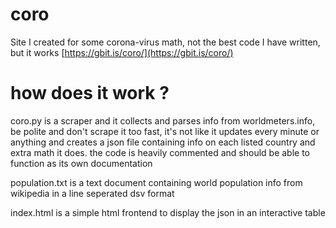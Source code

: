 # coro
Site I created for some corona-virus math, not the best code I have written, but it works
[https://gbit.is/coro/](https://gbit.is/coro/)


# how does it work ?

coro.py is a scraper and it collects and parses info from worldmeters.info, be polite and don't scrape it too fast, it's not like it updates every minute or anything and creates a json file containing info on each listed country and extra math it does. the code is heavily commented and should be able to function as its own documentation 

population.txt is a text document containing world population info from wikipedia in a line seperated dsv format

index.html is a simple html frontend to display the json in an interactive table
